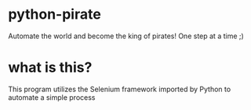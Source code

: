# python-pirate
Automate the world and become the king of pirates!
One step at a time ;)

# what is this?
This program utilizes the Selenium framework imported by Python to automate a simple process

#

